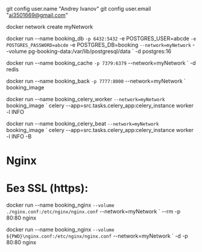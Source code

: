 git config user.name "Andrey Ivanov"
git config user.email "ai3501669@gmail.com"


docker network create myNetwork

docker run --name booking_db `
    -p 6432:5432 `
    -e POSTGRES_USER=abcde `
    -e POSTGRES_PASSWORD=abcde `
    -e POSTGRES_DB=booking `
    --network=myNetwork `
    --volume pg-booking-data:/var/lib/postgresql/data `
    -d postgres:16

docker run --name booking_cache `
    -p 7379:6379 `
    --network=myNetwork `
    -d redis

docker run --name booking_back `
    -p 7777:8000 `
    --network=myNetwork `
    booking_image

docker run --name booking_celery_worker `
    --network=myNetwork `
    booking_image `
    celery --app=src.tasks.celery_app:celery_instance worker -l INFO

docker run --name booking_celery_beat `
    --network=myNetwork `
    booking_image `
    celery --app=src.tasks.celery_app:celery_instance worker -l INFO -B


# Nginx
# Без SSL (https):

docker run --name booking_nginx `
    --volume ./nginx.conf:/etc/nginx/nginx.conf `
    --network=myNetwork `
    --rm -p 80:80 nginx

docker run --name booking_nginx `
    --volume ${PWD}\nginx.conf:/etc/nginx/nginx.conf `
    --network=myNetwork `
    -d -p 80:80 nginx